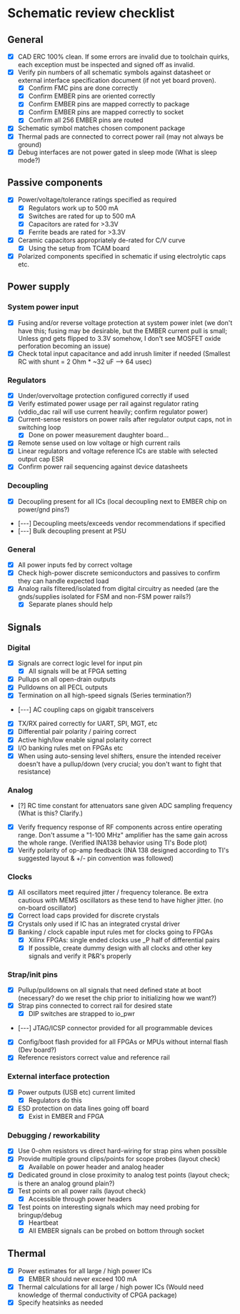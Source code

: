 # Schematic review checklist

## General

* [x] CAD ERC 100% clean. If some errors are invalid due to toolchain quirks, each exception must be inspected and signed
off as invalid.
* [x] Verify pin numbers of all schematic symbols against datasheet or external interface specification document (if not yet board proven).
  * [x] Confirm FMC pins are done correctly
  * [x] Confirm EMBER pins are oriented correctly
  * [x] Confirm EMBER pins are mapped correctly to package
  * [x] Confirm EMBER pins are mapped correctly to socket
  * [x] Confirm all 256 EMBER pins are routed
* [x] Schematic symbol matches chosen component package
* [x] Thermal pads are connected to correct power rail (may not always be ground)
* [x] Debug interfaces are not power gated in sleep mode (What is sleep mode?)

## Passive components
* [x] Power/voltage/tolerance ratings specified as required
  * [x] Regulators work up to 500 mA
  * [x] Switches are rated for up to 500 mA
  * [x] Capacitors are rated for >3.3V
  * [x] Ferrite beads are rated for >3.3V
* [x] Ceramic capacitors appropriately de-rated for C/V curve
  * [x] Using the setup from TCAM board
* [x] Polarized components specified in schematic if using electrolytic caps etc.

## Power supply

### System power input

* [x] Fusing and/or reverse voltage protection at system power inlet (we don't have this; fusing may be desirable, but the EMBER current pull is small;  Unless gnd gets flipped to 3.3V somehow, I don't see MOSFET oxide perforation becoming an issue)
* [x] Check total input capacitance and add inrush limiter if needed  (Smallest RC with shunt = 2 Ohm * ~32 uF --> 64 usec)

### Regulators

* [x] Under/overvoltage protection configured correctly if used
* [x] Verify estimated power usage per rail against regulator rating (vddio_dac rail will use current heavily; confirm regulator power)
* [x] Current-sense resistors on power rails after regulator output caps, not in switching loop
  * [x] Done on power measurement daughter board...
* [x] Remote sense used on low voltage or high current rails
* [x] Linear regulators and voltage reference ICs are stable with selected output cap ESR
* [x] Confirm power rail sequencing against device datasheets

### Decoupling
* [x] Decoupling present for all ICs (local decoupling next to EMBER chip on power/gnd pins?)
* [---] Decoupling meets/exceeds vendor recommendations if specified
* [---] Bulk decoupling present at PSU

### General
* [x] All power inputs fed by correct voltage
* [x] Check high-power discrete semiconductors and passives to confirm they can handle expected load
* [x] Analog rails filtered/isolated from digital circuitry as needed (are the gnds/supplies isolated for FSM and non-FSM power rails?)
  * [x] Separate planes should help

## Signals

### Digital

* [x] Signals are correct logic level for input pin
  * [x] All signals will be at FPGA setting
* [x] Pullups on all open-drain outputs
* [x] Pulldowns on all PECL outputs
* [x] Termination on all high-speed signals (Series termination?)
* [---] AC coupling caps on gigabit transceivers
* [x] TX/RX paired correctly for UART, SPI, MGT, etc
* [x] Differential pair polarity / pairing correct
* [x] Active high/low enable signal polarity correct
* [x] I/O banking rules met on FPGAs etc
* [x] When using auto-sensing level shifters, ensure the intended receiver doesn't have a pullup/down  (very crucial;  you don't want to fight that resistance)

### Analog

* [?] RC time constant for attenuators sane given ADC sampling frequency (What is this?  Clarify.)
* [x] Verify frequency response of RF components across entire operating range. Don't assume a "1-100 MHz" amplifier has the
same gain across the whole range.  (Verified INA138 behavior using TI's Bode plot)
* [x] Verify polarity of op-amp feedback (INA 138 designed according to TI's suggested layout & +/- pin convention was followed)

### Clocks

* [x] All oscillators meet required jitter / frequency tolerance. Be extra cautious with MEMS oscillators as these tend to have higher jitter.  (no on-board oscillator)
* [x] Correct load caps provided for discrete crystals
* [x] Crystals only used if IC has an integrated crystal driver
* [x] Banking / clock capable input rules met for clocks going to FPGAs
    * [x] Xilinx FPGAs: single ended clocks use _P half of differential pairs
    * [x] If possible, create dummy design with all clocks and other key signals and verify it P&R's properly

### Strap/init pins
* [x] Pullup/pulldowns on all signals that need defined state at boot  (necessary?  do we reset the chip prior to initializing how we want?)
* [x] Strap pins connected to correct rail for desired state
  * [x] DIP switches are strapped to io_pwr
* [---] JTAG/ICSP connector provided for all programmable devices
* [x] Config/boot flash provided for all FPGAs or MPUs without internal flash  (Dev board?)
* [x] Reference resistors correct value and reference rail

### External interface protection

* [x] Power outputs (USB etc) current limited
  * [x] Regulators do this
* [x] ESD protection on data lines going off board
  * [x] Exist in EMBER and FPGA

### Debugging / reworkability

* [x] Use 0-ohm resistors vs direct hard-wiring for strap pins when possible
* [x] Provide multiple ground clips/points for scope probes (layout check)
  * [x] Available on power header and analog header
* [x] Dedicated ground in close proximity to analog test points (layout check; is there an analog ground plain?)
* [x] Test points on all power rails (layout check)
  * [x] Accessible through power headers
* [x] Test points on interesting signals which may need probing for bringup/debug
  * [x] Heartbeat
  * [x] All EMBER signals can be probed on bottom through socket

## Thermal

* [x] Power estimates for all large / high power ICs
  * [x] EMBER should never exceed 100 mA
* [x] Thermal calculations for all large / high power ICs  (Would need knowledge of thermal conductivity of CPGA package)
* [x] Specify heatsinks as needed
